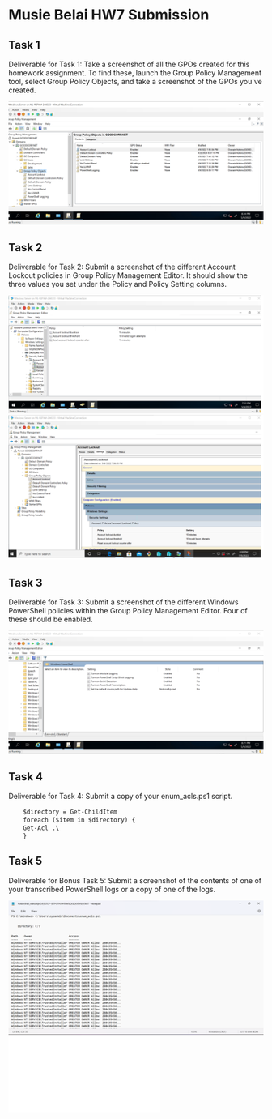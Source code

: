 

# Musie Belai HW7 Submission

## Task 1 ##
Deliverable for Task 1: Take a screenshot of all the GPOs created for this homework assignment. To find these, launch the Group Policy Management tool, select Group Policy Objects, and take a screenshot of the GPOs you've created.

 ![GPO.png](./image/GPO.png)   

## Task 2 ##
Deliverable for Task 2: Submit a screenshot of the different Account Lockout policies in Group Policy Management Editor. It should show the three values you set under the Policy and Policy Setting columns.

![AccountLockout.png](./image/AccountLockout.png)
![AccountLockout2.png](./image/AccountLockout2.png)

## Task 3 ##
Deliverable for Task 3: Submit a screenshot of the different Windows PowerShell policies within the Group Policy Management Editor. Four of these should be enabled.

![WindowsPowershell](./image/WindowsPowershell.png)

## Task 4 ##
Deliverable for Task 4: Submit a copy of your enum_acls.ps1 script.

        $directory = Get-ChildItem
        foreach ($item in $directory) {
        Get-Acl .\
        }
        
## Task 5 ##
Deliverable for Bonus Task 5: Submit a screenshot of the contents of one of your transcribed PowerShell logs or a copy of one of the logs.

![Log.png](./image/Log.png)
![PowerShell_transcript.DESKTOP-SITPOTH.hHTr8tfo.20220509205437.txt](image\PowerShell_transcript.DESKTOP-SITPOTH.hHTr8tfo.20220509205437.txt)